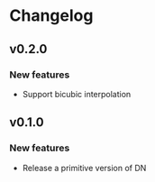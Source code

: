 # Changelog
## v0.2.0
### New features
- Support bicubic interpolation

## v0.1.0
### New features
- Release a primitive version of DN